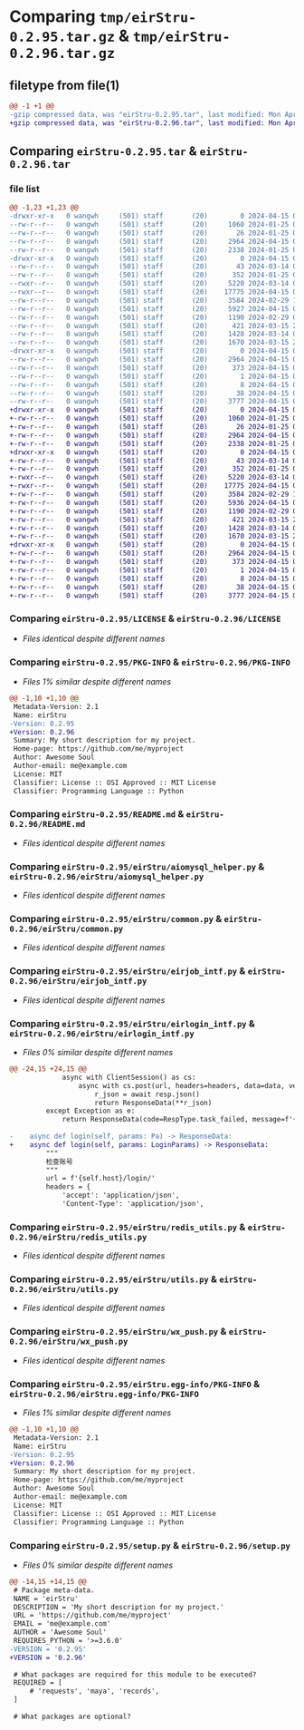 # Comparing `tmp/eirStru-0.2.95.tar.gz` & `tmp/eirStru-0.2.96.tar.gz`

## filetype from file(1)

```diff
@@ -1 +1 @@
-gzip compressed data, was "eirStru-0.2.95.tar", last modified: Mon Apr 15 08:36:09 2024, max compression
+gzip compressed data, was "eirStru-0.2.96.tar", last modified: Mon Apr 15 08:48:09 2024, max compression
```

## Comparing `eirStru-0.2.95.tar` & `eirStru-0.2.96.tar`

### file list

```diff
@@ -1,23 +1,23 @@
-drwxr-xr-x   0 wangwh     (501) staff       (20)        0 2024-04-15 08:36:09.214943 eirStru-0.2.95/
--rw-r--r--   0 wangwh     (501) staff       (20)     1060 2024-01-25 06:27:18.000000 eirStru-0.2.95/LICENSE
--rw-r--r--   0 wangwh     (501) staff       (20)       26 2024-01-25 06:27:18.000000 eirStru-0.2.95/MANIFEST.in
--rw-r--r--   0 wangwh     (501) staff       (20)     2964 2024-04-15 08:36:09.214684 eirStru-0.2.95/PKG-INFO
--rw-r--r--   0 wangwh     (501) staff       (20)     2338 2024-01-25 06:27:18.000000 eirStru-0.2.95/README.md
-drwxr-xr-x   0 wangwh     (501) staff       (20)        0 2024-04-15 08:36:09.213536 eirStru-0.2.95/eirStru/
--rw-r--r--   0 wangwh     (501) staff       (20)       43 2024-03-14 03:14:41.000000 eirStru-0.2.95/eirStru/__init__.py
--rw-r--r--   0 wangwh     (501) staff       (20)      352 2024-01-25 06:27:18.000000 eirStru-0.2.95/eirStru/__version__.py
--rwxr--r--   0 wangwh     (501) staff       (20)     5220 2024-03-14 03:14:41.000000 eirStru-0.2.95/eirStru/aiomysql_helper.py
--rwxr--r--   0 wangwh     (501) staff       (20)    17775 2024-04-15 08:35:42.000000 eirStru-0.2.95/eirStru/common.py
--rw-r--r--   0 wangwh     (501) staff       (20)     3584 2024-02-29 12:42:57.000000 eirStru-0.2.95/eirStru/eirjob_intf.py
--rw-r--r--   0 wangwh     (501) staff       (20)     5927 2024-04-15 08:35:42.000000 eirStru-0.2.95/eirStru/eirlogin_intf.py
--rw-r--r--   0 wangwh     (501) staff       (20)     1190 2024-02-29 02:15:20.000000 eirStru-0.2.95/eirStru/redis_utils.py
--rw-r--r--   0 wangwh     (501) staff       (20)      421 2024-03-15 21:24:26.000000 eirStru-0.2.95/eirStru/test.py
--rw-r--r--   0 wangwh     (501) staff       (20)     1428 2024-03-14 03:14:41.000000 eirStru-0.2.95/eirStru/utils.py
--rw-r--r--   0 wangwh     (501) staff       (20)     1670 2024-03-15 21:25:26.000000 eirStru-0.2.95/eirStru/wx_push.py
-drwxr-xr-x   0 wangwh     (501) staff       (20)        0 2024-04-15 08:36:09.214415 eirStru-0.2.95/eirStru.egg-info/
--rw-r--r--   0 wangwh     (501) staff       (20)     2964 2024-04-15 08:36:09.000000 eirStru-0.2.95/eirStru.egg-info/PKG-INFO
--rw-r--r--   0 wangwh     (501) staff       (20)      373 2024-04-15 08:36:09.000000 eirStru-0.2.95/eirStru.egg-info/SOURCES.txt
--rw-r--r--   0 wangwh     (501) staff       (20)        1 2024-04-15 08:36:09.000000 eirStru-0.2.95/eirStru.egg-info/dependency_links.txt
--rw-r--r--   0 wangwh     (501) staff       (20)        8 2024-04-15 08:36:09.000000 eirStru-0.2.95/eirStru.egg-info/top_level.txt
--rw-r--r--   0 wangwh     (501) staff       (20)       38 2024-04-15 08:36:09.214998 eirStru-0.2.95/setup.cfg
--rw-r--r--   0 wangwh     (501) staff       (20)     3777 2024-04-15 08:36:07.000000 eirStru-0.2.95/setup.py
+drwxr-xr-x   0 wangwh     (501) staff       (20)        0 2024-04-15 08:48:09.053787 eirStru-0.2.96/
+-rw-r--r--   0 wangwh     (501) staff       (20)     1060 2024-01-25 06:27:18.000000 eirStru-0.2.96/LICENSE
+-rw-r--r--   0 wangwh     (501) staff       (20)       26 2024-01-25 06:27:18.000000 eirStru-0.2.96/MANIFEST.in
+-rw-r--r--   0 wangwh     (501) staff       (20)     2964 2024-04-15 08:48:09.053537 eirStru-0.2.96/PKG-INFO
+-rw-r--r--   0 wangwh     (501) staff       (20)     2338 2024-01-25 06:27:18.000000 eirStru-0.2.96/README.md
+drwxr-xr-x   0 wangwh     (501) staff       (20)        0 2024-04-15 08:48:09.052634 eirStru-0.2.96/eirStru/
+-rw-r--r--   0 wangwh     (501) staff       (20)       43 2024-03-14 03:14:41.000000 eirStru-0.2.96/eirStru/__init__.py
+-rw-r--r--   0 wangwh     (501) staff       (20)      352 2024-01-25 06:27:18.000000 eirStru-0.2.96/eirStru/__version__.py
+-rwxr--r--   0 wangwh     (501) staff       (20)     5220 2024-03-14 03:14:41.000000 eirStru-0.2.96/eirStru/aiomysql_helper.py
+-rwxr--r--   0 wangwh     (501) staff       (20)    17775 2024-04-15 08:35:42.000000 eirStru-0.2.96/eirStru/common.py
+-rw-r--r--   0 wangwh     (501) staff       (20)     3584 2024-02-29 12:42:57.000000 eirStru-0.2.96/eirStru/eirjob_intf.py
+-rw-r--r--   0 wangwh     (501) staff       (20)     5936 2024-04-15 08:37:49.000000 eirStru-0.2.96/eirStru/eirlogin_intf.py
+-rw-r--r--   0 wangwh     (501) staff       (20)     1190 2024-02-29 02:15:20.000000 eirStru-0.2.96/eirStru/redis_utils.py
+-rw-r--r--   0 wangwh     (501) staff       (20)      421 2024-03-15 21:24:26.000000 eirStru-0.2.96/eirStru/test.py
+-rw-r--r--   0 wangwh     (501) staff       (20)     1428 2024-03-14 03:14:41.000000 eirStru-0.2.96/eirStru/utils.py
+-rw-r--r--   0 wangwh     (501) staff       (20)     1670 2024-03-15 21:25:26.000000 eirStru-0.2.96/eirStru/wx_push.py
+drwxr-xr-x   0 wangwh     (501) staff       (20)        0 2024-04-15 08:48:09.053291 eirStru-0.2.96/eirStru.egg-info/
+-rw-r--r--   0 wangwh     (501) staff       (20)     2964 2024-04-15 08:48:09.000000 eirStru-0.2.96/eirStru.egg-info/PKG-INFO
+-rw-r--r--   0 wangwh     (501) staff       (20)      373 2024-04-15 08:48:09.000000 eirStru-0.2.96/eirStru.egg-info/SOURCES.txt
+-rw-r--r--   0 wangwh     (501) staff       (20)        1 2024-04-15 08:48:09.000000 eirStru-0.2.96/eirStru.egg-info/dependency_links.txt
+-rw-r--r--   0 wangwh     (501) staff       (20)        8 2024-04-15 08:48:09.000000 eirStru-0.2.96/eirStru.egg-info/top_level.txt
+-rw-r--r--   0 wangwh     (501) staff       (20)       38 2024-04-15 08:48:09.053840 eirStru-0.2.96/setup.cfg
+-rw-r--r--   0 wangwh     (501) staff       (20)     3777 2024-04-15 08:48:07.000000 eirStru-0.2.96/setup.py
```

### Comparing `eirStru-0.2.95/LICENSE` & `eirStru-0.2.96/LICENSE`

 * *Files identical despite different names*

### Comparing `eirStru-0.2.95/PKG-INFO` & `eirStru-0.2.96/PKG-INFO`

 * *Files 1% similar despite different names*

```diff
@@ -1,10 +1,10 @@
 Metadata-Version: 2.1
 Name: eirStru
-Version: 0.2.95
+Version: 0.2.96
 Summary: My short description for my project.
 Home-page: https://github.com/me/myproject
 Author: Awesome Soul
 Author-email: me@example.com
 License: MIT
 Classifier: License :: OSI Approved :: MIT License
 Classifier: Programming Language :: Python
```

### Comparing `eirStru-0.2.95/README.md` & `eirStru-0.2.96/README.md`

 * *Files identical despite different names*

### Comparing `eirStru-0.2.95/eirStru/aiomysql_helper.py` & `eirStru-0.2.96/eirStru/aiomysql_helper.py`

 * *Files identical despite different names*

### Comparing `eirStru-0.2.95/eirStru/common.py` & `eirStru-0.2.96/eirStru/common.py`

 * *Files identical despite different names*

### Comparing `eirStru-0.2.95/eirStru/eirjob_intf.py` & `eirStru-0.2.96/eirStru/eirjob_intf.py`

 * *Files identical despite different names*

### Comparing `eirStru-0.2.95/eirStru/eirlogin_intf.py` & `eirStru-0.2.96/eirStru/eirlogin_intf.py`

 * *Files 0% similar despite different names*

```diff
@@ -24,15 +24,15 @@
             async with ClientSession() as cs:
                 async with cs.post(url, headers=headers, data=data, verify_ssl=False) as resp:
                     r_json = await resp.json()
                     return ResponseData(**r_json)
         except Exception as e:
             return ResponseData(code=RespType.task_failed, message=f'{e}')
 
-    async def login(self, params: Pa) -> ResponseData:
+    async def login(self, params: LoginParams) -> ResponseData:
         """
         检查账号
         """
         url = f'{self.host}/login/'
         headers = {
             'accept': 'application/json',
             'Content-Type': 'application/json',
```

### Comparing `eirStru-0.2.95/eirStru/redis_utils.py` & `eirStru-0.2.96/eirStru/redis_utils.py`

 * *Files identical despite different names*

### Comparing `eirStru-0.2.95/eirStru/utils.py` & `eirStru-0.2.96/eirStru/utils.py`

 * *Files identical despite different names*

### Comparing `eirStru-0.2.95/eirStru/wx_push.py` & `eirStru-0.2.96/eirStru/wx_push.py`

 * *Files identical despite different names*

### Comparing `eirStru-0.2.95/eirStru.egg-info/PKG-INFO` & `eirStru-0.2.96/eirStru.egg-info/PKG-INFO`

 * *Files 1% similar despite different names*

```diff
@@ -1,10 +1,10 @@
 Metadata-Version: 2.1
 Name: eirStru
-Version: 0.2.95
+Version: 0.2.96
 Summary: My short description for my project.
 Home-page: https://github.com/me/myproject
 Author: Awesome Soul
 Author-email: me@example.com
 License: MIT
 Classifier: License :: OSI Approved :: MIT License
 Classifier: Programming Language :: Python
```

### Comparing `eirStru-0.2.95/setup.py` & `eirStru-0.2.96/setup.py`

 * *Files 0% similar despite different names*

```diff
@@ -14,15 +14,15 @@
 # Package meta-data.
 NAME = 'eirStru'
 DESCRIPTION = 'My short description for my project.'
 URL = 'https://github.com/me/myproject'
 EMAIL = 'me@example.com'
 AUTHOR = 'Awesome Soul'
 REQUIRES_PYTHON = '>=3.6.0'
-VERSION = '0.2.95'
+VERSION = '0.2.96'
 
 # What packages are required for this module to be executed?
 REQUIRED = [
     # 'requests', 'maya', 'records',
 ]
 
 # What packages are optional?
```

